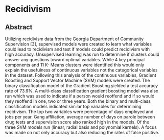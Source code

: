 # Recidivism

## Abstract
Utilizing recidivism data from the Georgia Department of Community Supervision [3],
supervised models were created to learn what variables could lead to recidivism and test if models
could predict recidivism with high accuracy. Unsupervised learning was run to determine if clusters
could answer any questions toward optimal variables. While 4 key principal components and 11 K-
Means clusters were identified this would only explain the usefulness of continuous variables not the categorical variables in the
dataset. Following this analysis of the continuous variables, Gradient Boosting and Support Vector
Machine (SVM) models were created. The binary classification model of the Gradient Boosting
yielded a test accuracy rate of 73.6%. A
multi-class classification gradient boosting model was also run which was used to indicate if a
person would reoffend and if so would they reoffend in one, two or three years. Both the binary and
multi-class classification models indicated similar top variables for determining recidivism. The top
two variables were percentage of days employed and jobs per year. Gang affiliation, average
number of days on parole between drug tests and supervision score also ranked high in the
models. Of the three SVM models run (linear, radial basis and polynomial kernels). A focus was made on not only accuracy but also reducing the rates of false positive.
